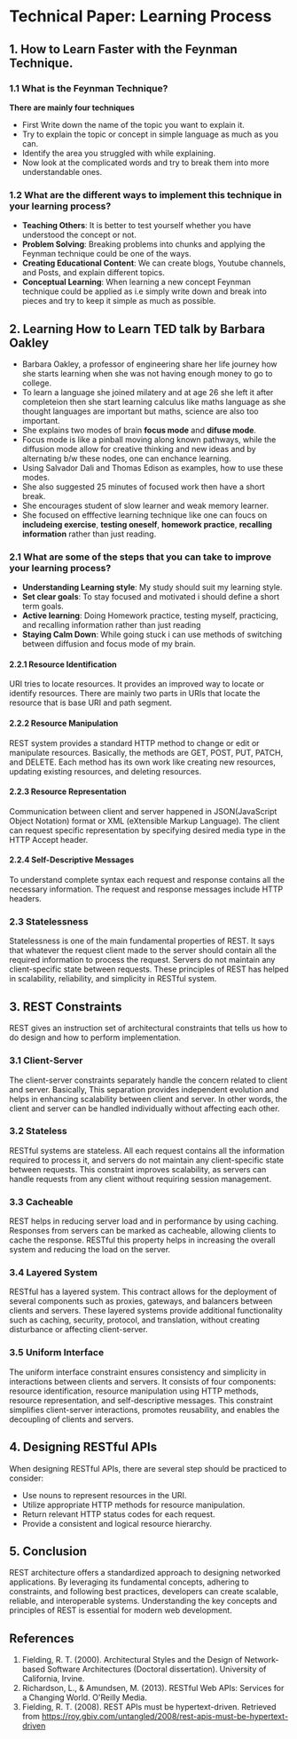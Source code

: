 # Technical Paper: Learning Process

## 1. How to Learn Faster with the Feynman Technique.

### 1.1 What is the Feynman Technique? 

**There are mainly four techniques**
- First Write down the name of the topic you want to explain it.
- Try to explain the topic or concept in simple language as much as you can.
- Identify the area you struggled with while explaining.
- Now look at the complicated words and try to break them into more understandable ones.

### 1.2 What are the different ways to implement this technique in your learning process?
- **Teaching Others**: It is better to test yourself whether you have understood the concept or not.
- **Problem Solving**: Breaking problems into chunks and applying the Feynman technique could be one of the ways.
- **Creating Educational Content**: We can create blogs, Youtube channels, and Posts, and explain different topics.
- **Conceptual Learning**: When learning a new concept Feynman technique could be applied as i.e simply write down
  and break into pieces and try to keep it simple as much as possible.

## 2. Learning How to Learn TED talk by Barbara Oakley

- Barbara Oakley, a professor of engineering share her life journey how she starts learning when she was not having     enough money to go to college.
- To learn a language she joined milatery and at age 26 she left it after completeion then she start learning
  calculus like maths language as she thought languages are important but maths, science are also too important.
- She explains two modes of brain **focus mode** and **difuse mode**.
- Focus mode is like a pinball moving along known pathways, while the diffusion mode allow for creative thinking and
  new ideas and by alternating b/w these nodes, one can enchance learning.
- Using Salvador Dali and Thomas Edison as examples, how to use these modes.
- She also suggested 25 minutes of focused work then have a short break.
- She encourages student of slow learner and weak memory learner.
- She focused on efffective learning technique like one can foucs on **includeing exercise**, **testing oneself**,
  **homework practice**, **recalling information** rather than just reading.
  
### 2.1 What are some of the steps that you can take to improve your learning process?

- **Understanding Learning style**: My study should suit my learning style.
- **Set clear goals**: To stay focused and motivated i should define a short term goals.
- **Active learning**: Doing Homework practice, testing myself, practicing, and recalling information rather than
   just reading
- **Staying Calm Down**: While going stuck i can use methods of switching between diffusion and focus mode of my
  brain.




  

  












#### 2.2.1 Resource Identification
URI tries to locate resources. It provides an improved way to locate or identify resources. There are mainly two parts in URIs that locate the resource that is base URI and path segment.

#### 2.2.2 Resource Manipulation
REST system provides a standard HTTP method to change or edit or manipulate resources. Basically, the methods are GET, POST, PUT, PATCH, and DELETE. Each method has its own work like creating new resources, updating existing resources, and deleting resources.  
#### 2.2.3 Resource Representation
Communication between client and server happened in JSON(JavaScript Object Notation) format or XML (eXtensible Markup Language). The client can request specific representation by specifying desired media type in the HTTP Accept header.

#### 2.2.4 Self-Descriptive Messages
To understand complete syntax each request and response contains all the necessary information. The request and response messages include HTTP headers.

### 2.3 Statelessness
Statelessness is one of the main fundamental properties of REST. It says that whatever the request client made to the server should contain all the required information to process the request. Servers do not maintain any client-specific state between requests. These principles of REST has helped in scalability, reliability, and simplicity in RESTful system.

## 3. REST Constraints
REST gives an instruction set of architectural constraints that tells us how to do design and how to perform implementation. 

### 3.1 Client-Server
The client-server constraints separately handle the concern related to client and server. Basically, This separation provides independent evolution and helps in enhancing scalability between client and server. In other words, the client and server can be handled individually without affecting each other.

### 3.2 Stateless
RESTful systems are stateless. All each request contains all the information required to process it, and servers do not maintain any client-specific state between requests. This constraint improves scalability, as servers can handle requests from any client without requiring session management.

### 3.3 Cacheable
REST helps in reducing server load and in performance by using caching. Responses from servers can be marked as cacheable, allowing clients to cache the response. RESTful this property helps in increasing the overall system and reducing the load on the server.

### 3.4 Layered System
RESTful has a layered system. This contract allows for the deployment of several components such as proxies, gateways, and balancers between clients and servers. These layered systems provide additional functionality such as caching, security, protocol, and translation, without creating disturbance or affecting client-server.

### 3.5 Uniform Interface
The uniform interface constraint ensures consistency and simplicity in interactions between clients and servers. It consists of four components: resource identification, resource manipulation using HTTP methods, resource representation, and self-descriptive messages. This constraint simplifies client-server interactions, promotes reusability, and enables the decoupling of clients and servers.

## 4. Designing RESTful APIs
When designing RESTful APIs, there are several step should be practiced to consider:

- Use nouns to represent resources in the URI.
- Utilize appropriate HTTP methods for resource manipulation.
- Return relevant HTTP status codes for each request.
- Provide a consistent and logical resource hierarchy.


## 5. Conclusion
REST architecture offers a standardized approach to designing networked applications. By leveraging its fundamental concepts, adhering to constraints, and following best practices, developers can create scalable, reliable, and interoperable systems. Understanding the key concepts and principles of REST is essential for modern web development.

## References
1. Fielding, R. T. (2000). Architectural Styles and the Design of Network-based Software Architectures (Doctoral dissertation). University of California, Irvine.
2. Richardson, L., & Amundsen, M. (2013). RESTful Web APIs: Services for a Changing World. O'Reilly Media.
3. Fielding, R. T. (2008). REST APIs must be hypertext-driven. Retrieved from https://roy.gbiv.com/untangled/2008/rest-apis-must-be-hypertext-driven

